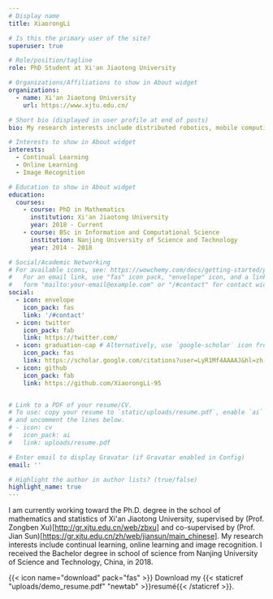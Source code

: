 ```yaml
---
# Display name
title: XiaorongLi

# Is this the primary user of the site?
superuser: true

# Role/position/tagline
role: PhD Student at Xi'an Jiaotong University

# Organizations/Affiliations to show in About widget
organizations:
  - name: Xi'an Jiaotong University
    url: https://www.xjtu.edu.cn/

# Short bio (displayed in user profile at end of posts)
bio: My research interests include distributed robotics, mobile computing and programmable matter.

# Interests to show in About widget
interests:
  - Continual Learning
  - Online Learning
  - Image Recognition

# Education to show in About widget
education:
  courses:
    - course: PhD in Mathematics
      institution: Xi'an Jiaotong University
      year: 2018 - Current
    - course: BSc in Information and Computational Science
      institution: Nanjing University of Science and Technology
      year: 2014 - 2018

# Social/Academic Networking
# For available icons, see: https://wowchemy.com/docs/getting-started/page-builder/#icons
#   For an email link, use "fas" icon pack, "envelope" icon, and a link in the
#   form "mailto:your-email@example.com" or "/#contact" for contact widget.
social:
  - icon: envelope
    icon_pack: fas
    link: '/#contact'
  - icon: twitter
    icon_pack: fab
    link: https://twitter.com/
  - icon: graduation-cap # Alternatively, use `google-scholar` icon from `ai` icon pack  
    icon_pack: fas
    link: https://scholar.google.com/citations?user=LyR1Mf4AAAAJ&hl=zh-CN
  - icon: github
    icon_pack: fab
    link: https://github.com/XiaorongLi-95


# Link to a PDF of your resume/CV.
# To use: copy your resume to `static/uploads/resume.pdf`, enable `ai` icons in `params.toml`,
# and uncomment the lines below.
# - icon: cv
#   icon_pack: ai
#   link: uploads/resume.pdf

# Enter email to display Gravatar (if Gravatar enabled in Config)
email: ''

# Highlight the author in author lists? (true/false)
highlight_name: true
---
```


I am currently working toward the Ph.D. degree in the school of mathematics and statistics of Xi'an Jiaotong University, supervised by (Prof. Zongben Xu)[http://gr.xjtu.edu.cn/web/zbxu] and co-supervised by (Prof. Jian Sun)[https://gr.xjtu.edu.cn/zh/web/jiansun/main_chinese]. My research interests include continual learning, online learning and image recognition. I received the Bachelor degree in school of science from Nanjing University of Science and Technology, China, in 2018.


{{< icon name="download" pack="fas" >}} Download my {{< staticref "uploads/demo_resume.pdf" "newtab" >}}resumé{{< /staticref >}}.
